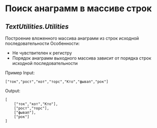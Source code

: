 # Поиск анаграмм в массиве строк
## _TextUtilities.Utilities_
Построение вложенного массива анаграмм из строк исходной последовательности
Особенности:
 - Не чувствителен к регистру
 - Порядок анаграмм выходного массива зависит от порядка строк исходной последовательности

Пример
Input:
```
["ток","рост","кот","торс","Кто","фывап","рок"]
```
Output:
```
[
    ["ток","кот","Кто"],
    ["рост","торс"],
    ["фывап"],
    ["рок"]
]
```
